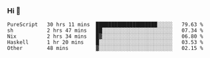 ### Hi 👋

<!--START_SECTION:waka-->

```text
PureScript   30 hrs 11 mins  ████████████████████░░░░░   79.63 %
sh           2 hrs 47 mins   ██░░░░░░░░░░░░░░░░░░░░░░░   07.34 %
Nix          2 hrs 34 mins   █▓░░░░░░░░░░░░░░░░░░░░░░░   06.80 %
Haskell      1 hr 20 mins    █░░░░░░░░░░░░░░░░░░░░░░░░   03.53 %
Other        48 mins         ▓░░░░░░░░░░░░░░░░░░░░░░░░   02.15 %
```

<!--END_SECTION:waka-->
